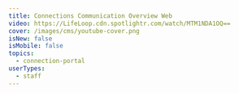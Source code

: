 ```yaml
---
title: Connections Communication Overview Web
video: https://LifeLoop.cdn.spotlightr.com/watch/MTM1NDA1OQ==
cover: /images/cms/youtube-cover.png
isNew: false
isMobile: false
topics:
  - connection-portal
userTypes:
  - staff
---
```

